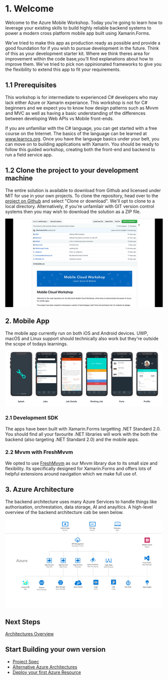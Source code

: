 # 1. Welcome  
Welcome to the Azure Mobile Workshop. Today you’re going to learn how to leverage your existing skills to build highly reliable backend systems to power a modern cross platform mobile app built using Xamarin.Forms. 

We’ve tried to make this app as production ready as possible and provide a good foundation for if you wish to pursue development in the future. Think of this as your development starter kit. Where we think theres area for improvement within the code base,you’ll find explanations about how to improve them. We've tried to pick non oppinionated frameworks to give you the flexibility to extend this app to fit your requirements. 

## 1.1 Prerequisites
This workshop is for intermediate to experienced C# developers who may lack either Azure or Xamarin experiance. This workshop is not for C# beginners and we expect you to know how design patterns such as Mvvm and MVC as well as having a basic understanding of the differences between developing Web APIs vs Mobile front-ends. 

If you are unfamiliar with the C# language, you can get started with a free course on the Internet. The basics of the language can be learned at www.learncs.org. Once you have the language basics under your belt, you can move on to building applications with Xamarin. You should be ready to follow this guided workshop, creating both the front-end and backend to run a field service app. 


## 1.2  Clone the project to your development machine
The entire solution is available to download from Github and licensed under MIT for use in your own projects. To clone the repository, head over to the [project on Github](https://github.com/MikeCodesDotNet/Mobile-Cloud-Workshop) and select "Clone or download". We'll opt to clone to a local directory. Alternatively, if you're unfamilair with GIT version control systems then you may wish to download the solution as a ZIP file. 

![Cloning Solution from GitHub](Assets/CloneGITRepository.gif)


## 2. Mobile App
The mobile app currently run on both iOS and Android devices. UWP, macOS and Linux support should technically also work but they're outside the scope of todays learnings. 

![iPhone App Design](Assets/AppDesign.png)

### 2.1 Development SDK
The apps have been built with Xamarin.Forms targetting .NET Standard 2.0. You should find all your favourite .NET libraries will work with the both the backend (also targeting .NET Standard 2.0) and the mobile apps.  

### 2.2 Mvvm with FreshMvvm
We opted to use [FreshMvvm](https://github.com/rid00z/FreshMvvm) as our Mvvm library due to its small size and flexibility. Its specifically designed for Xamarin.Forms and offers lots of helpful extensions around navigation which we make full use of. 

## 3. Azure Architecture 
The backend architecture uses many Azure Services to handle things like authorisation, orchrestation, data storage, AI and anayltics. A high-level overview of the backend architecture cab be seen below. 

![Architecture Design](Assets/Architecture.png)

## Next Steps
[Architectures Overview](../03_Web_API/README.md)

##  Start Building your own version
* [Project Spec](Project-Spec.md)
* [Alternative Azure Architectures]()
* [Deploy your first Azure Resource]()


